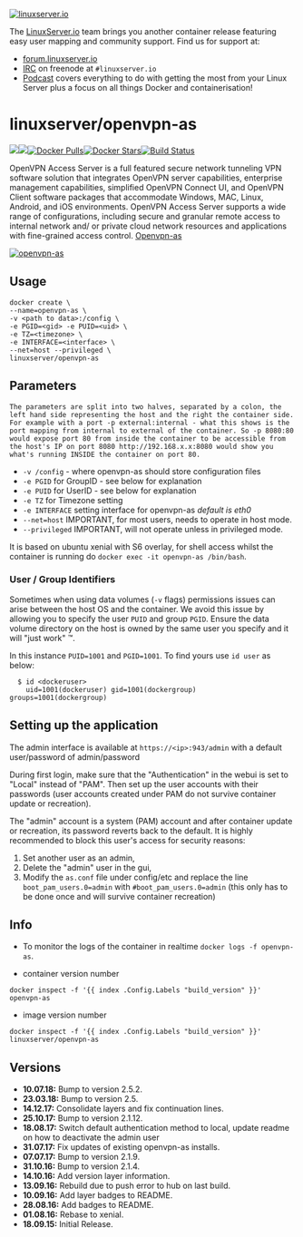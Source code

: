 [linuxserverurl]: https://linuxserver.io
[forumurl]: https://forum.linuxserver.io
[ircurl]: https://www.linuxserver.io/irc/
[podcasturl]: https://www.linuxserver.io/podcast/
[appurl]: https://openvpn.net/index.php/access-server/overview.html
[hub]: https://hub.docker.com/r/linuxserver/openvpn-as/

[![linuxserver.io](https://raw.githubusercontent.com/linuxserver/docker-templates/master/linuxserver.io/img/linuxserver_medium.png)][linuxserverurl]

The [LinuxServer.io][linuxserverurl] team brings you another container release featuring easy user mapping and community support. Find us for support at:
* [forum.linuxserver.io][forumurl]
* [IRC][ircurl] on freenode at `#linuxserver.io`
* [Podcast][podcasturl] covers everything to do with getting the most from your Linux Server plus a focus on all things Docker and containerisation!

# linuxserver/openvpn-as
[![](https://images.microbadger.com/badges/version/linuxserver/openvpn-as.svg)](https://microbadger.com/images/linuxserver/openvpn-as "Get your own version badge on microbadger.com")[![](https://images.microbadger.com/badges/image/linuxserver/openvpn-as.svg)](https://microbadger.com/images/linuxserver/openvpn-as "Get your own image badge on microbadger.com")[![Docker Pulls](https://img.shields.io/docker/pulls/linuxserver/openvpn-as.svg)][hub][![Docker Stars](https://img.shields.io/docker/stars/linuxserver/openvpn-as.svg)][hub][![Build Status](https://ci.linuxserver.io/buildStatus/icon?job=Docker-Builders/x86-64/x86-64-openvpn-as)](https://ci.linuxserver.io/job/Docker-Builders/job/x86-64/job/x86-64-openvpn-as/)

OpenVPN Access Server is a full featured secure network tunneling VPN software solution that integrates OpenVPN server capabilities, enterprise management capabilities, simplified OpenVPN Connect UI, and OpenVPN Client software packages that accommodate Windows, MAC, Linux, Android, and iOS environments. OpenVPN Access Server supports a wide range of configurations, including secure and granular remote access to internal network and/ or private cloud network resources and applications with fine-grained access control. [Openvpn-as](https://openvpn.net/index.php/access-server/overview.html)

[![openvpn-as](https://raw.githubusercontent.com/linuxserver/docker-templates/master/linuxserver.io/img/openvpn-as-banner.png)][appurl]

## Usage

```
docker create \
--name=openvpn-as \
-v <path to data>:/config \
-e PGID=<gid> -e PUID=<uid> \
-e TZ=<timezone> \
-e INTERFACE=<interface> \
--net=host --privileged \
linuxserver/openvpn-as
```

## Parameters

`The parameters are split into two halves, separated by a colon, the left hand side representing the host and the right the container side. 
For example with a port -p external:internal - what this shows is the port mapping from internal to external of the container.
So -p 8080:80 would expose port 80 from inside the container to be accessible from the host's IP on port 8080
http://192.168.x.x:8080 would show you what's running INSIDE the container on port 80.`


* `-v /config` - where openvpn-as should store configuration files
* `-e PGID` for GroupID - see below for explanation
* `-e PUID` for UserID - see below for explanation
* `-e TZ` for Timezone setting
* `-e INTERFACE` setting interface for openvpn-as *default is eth0*
* `--net=host` IMPORTANT, for most users, needs to operate in host mode.
* `--privileged` IMPORTANT, will not operate unless in privileged mode.

It is based on ubuntu xenial with S6 overlay, for shell access whilst the container is running do `docker exec -it openvpn-as /bin/bash`.


### User / Group Identifiers

Sometimes when using data volumes (`-v` flags) permissions issues can arise between the host OS and the container. We avoid this issue by allowing you to specify the user `PUID` and group `PGID`. Ensure the data volume directory on the host is owned by the same user you specify and it will "just work" ™.

In this instance `PUID=1001` and `PGID=1001`. To find yours use `id user` as below:

```
  $ id <dockeruser>
    uid=1001(dockeruser) gid=1001(dockergroup) groups=1001(dockergroup)
```


## Setting up the application 

The admin interface is available at `https://<ip>:943/admin` with a default user/password of admin/password

During first login, make sure that the "Authentication" in the webui is set to "Local" instead of "PAM". Then set up the user accounts with their passwords (user accounts created under PAM do not survive container update or recreation).

The "admin" account is a system (PAM) account and after container update or recreation, its password reverts back to the default. It is highly recommended to block this user's access for security reasons:
1) Set another user as an admin,
2) Delete the "admin" user in the gui,
3) Modify the `as.conf` file under config/etc and replace the line `boot_pam_users.0=admin` with `#boot_pam_users.0=admin` (this only has to be done once and will survive container recreation)

## Info

* To monitor the logs of the container in realtime `docker logs -f openvpn-as`.


* container version number 

`docker inspect -f '{{ index .Config.Labels "build_version" }}' openvpn-as`

* image version number

`docker inspect -f '{{ index .Config.Labels "build_version" }}' linuxserver/openvpn-as`

## Versions

+ **10.07.18:** Bump to version 2.5.2.
+ **23.03.18:** Bump to version 2.5.
+ **14.12.17:** Consolidate layers and fix continuation lines.
+ **25.10.17:** Bump to version 2.1.12.
+ **18.08.17:** Switch default authentication method to local, update readme on how to deactivate the admin user
+ **31.07.17:** Fix updates of existing openvpn-as installs.
+ **07.07.17:** Bump to version 2.1.9.
+ **31.10.16:** Bump to version 2.1.4.
+ **14.10.16:** Add version layer information.
+ **13.09.16:** Rebuild due to push error to hub on last build.
+ **10.09.16:** Add layer badges to README.
+ **28.08.16:** Add badges to README.
+ **01.08.16:** Rebase to xenial.
+ **18.09.15:** Initial Release.
